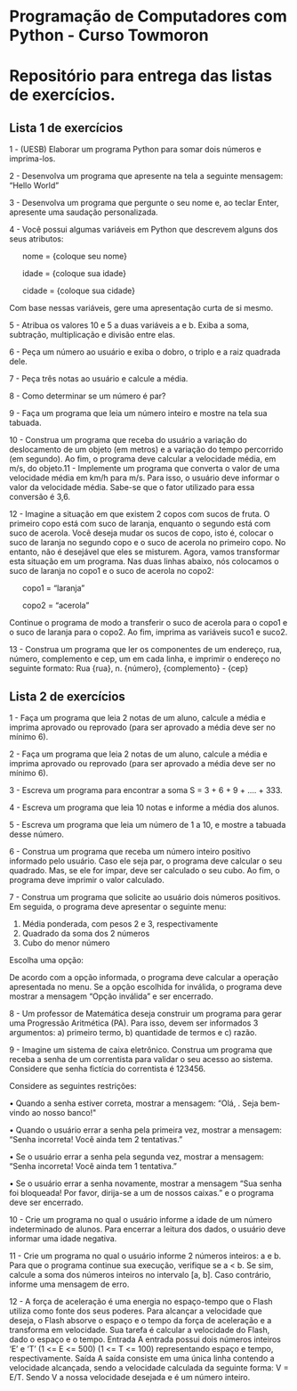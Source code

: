 # Programação de Computadores com Python - Curso Towmoron
<h1>Repositório para entrega das listas de exercícios.</h1>

<h2>Lista 1 de exercícios</h2>

<p>1 - (UESB) Elaborar um programa Python para somar dois números e imprima-los.</p>

<p>2 - Desenvolva um programa que apresente na tela a seguinte mensagem: “Hello
World”</p>

<p>3 - Desenvolva um programa que pergunte o seu nome e, ao teclar Enter, apresente uma saudação personalizada.</p>

<p>4 - Você possui algumas variáveis em Python que descrevem alguns dos seus
atributos:
<ul>nome = {coloque seu nome}</ul>
<ul>idade = {coloque sua idade}</ul>
<ul>cidade = {coloque sua cidade}</ul>
<p>Com base nessas variáveis, gere uma apresentação curta de si mesmo.</p>

<p>5 - Atribua os valores 10 e 5 a duas variáveis a e b. Exiba a soma, subtração, multiplicação e divisão entre elas.</p>

<p>6 - Peça um número ao usuário e exiba o dobro, o triplo e a raiz quadrada dele.</p>

<p>7 - Peça três notas ao usuário e calcule a média.</p>

<p>8 - Como determinar se um número é par?</p>

<p>9 - Faça um programa que leia um número inteiro e mostre na tela sua tabuada.</p>

<p>10 - Construa um programa que receba do usuário a variação do deslocamento de
um objeto (em metros) e a variação do tempo percorrido (em segundo). Ao fim, o
programa deve calcular a velocidade média, em m/s, do objeto.11 - Implemente um programa que converta o valor de uma velocidade média em
km/h para m/s. Para isso, o usuário deve informar o valor da velocidade média.
Sabe-se que o fator utilizado para essa conversão é 3,6.</p>

<p>12 - Imagine a situação em que existem 2 copos com sucos de fruta. O primeiro copo
está com suco de laranja, enquanto o segundo está com suco de acerola. Você
deseja mudar os sucos de copo, isto é, colocar o suco de laranja no segundo
copo e o suco de acerola no primeiro copo. No entanto, não é desejável que eles
se misturem. Agora, vamos transformar esta situação em um programa. Nas
duas linhas abaixo, nós colocamos o suco de laranja no copo1 e o suco de
acerola no copo2:</p>

<ul>copo1 = “laranja” </ul>
<ul>copo2 = “acerola”</ul>

<p>Continue o programa de modo a transferir o suco de acerola para o copo1 e o
suco de laranja para o copo2. Ao fim, imprima as variáveis suco1 e suco2.</p>

<p>13 - Construa um programa que ler os componentes de um endereço, rua, número,
complemento e cep, um em cada linha, e imprimir o endereço no seguinte
formato: Rua {rua}, n. {número}, {complemento} - {cep}</p>

<h2>Lista 2 de exercícios</h2>

<p>1 - Faça um programa que leia 2 notas de um aluno, calcule a média e imprima aprovado ou reprovado (para ser aprovado a média deve ser no mínimo 6).</p>
<p>2 - Faça um programa que leia 2 notas de um aluno, calcule a média e imprima
aprovado ou reprovado (para ser aprovado a média deve ser no mínimo 6).</p>
<p>3 - Escreva um programa para encontrar a soma S = 3 + 6 + 9 + .... + 333.</p>
<p>4 - Escreva um programa que leia 10 notas e informe a média dos alunos.</p>
<p>5 - Escreva um programa que leia um número de 1 a 10, e mostre a tabuada desse número.</p>
<p>6 - Construa um programa que receba um número inteiro positivo informado pelo usuário. Caso ele seja par, o programa deve calcular o seu quadrado. Mas, se ele for ímpar, deve ser calculado o seu cubo. Ao fim, o programa deve imprimir o valor calculado.</p>
<p>7 - Construa um programa que solicite ao usuário dois números positivos. Em seguida, o programa deve apresentar o seguinte menu:
<ol>
    <li>Média ponderada, com pesos 2 e 3, respectivamente</li>
    <li>Quadrado da soma dos 2 números</li>
    <li>Cubo do menor número</li>
</ol>
Escolha uma opção:

De acordo com a opção informada, o programa deve calcular a operação
apresentada no menu. Se a opção escolhida for inválida, o programa deve
mostrar a mensagem “Opção inválida” e ser encerrado.</p>

<p>8 - Um professor de Matemática deseja construir um programa para gerar uma Progressão Aritmética (PA). Para isso, devem ser informados 3 argumentos: a) primeiro termo, b) quantidade de termos e c) razão.</p>
<p>9 - Imagine um sistema de caixa eletrônico. Construa um programa que receba a senha de um correntista para validar o seu acesso ao sistema. Considere que senha fictícia do correntista é 123456.

Considere as seguintes restrições:

• Quando a senha estiver correta, mostrar a mensagem: “Olá, . Seja bem-vindo
ao nosso banco!"

• Quando o usuário errar a senha pela primeira vez, mostrar a mensagem:
“Senha incorreta! Você ainda tem 2 tentativas.”

• Se o usuário errar a senha pela segunda vez, mostrar a mensagem: “Senha
incorreta! Você ainda tem 1 tentativa.”

• Se o usuário errar a senha novamente, mostrar a mensagem “Sua senha foi
bloqueada! Por favor, dirija-se a um de nossos caixas.” e o programa deve ser
encerrado.</p>

<p>10 - Crie um programa no qual o usuário informe a idade de um número indeterminado de alunos. Para encerrar a leitura dos dados, o usuário deve informar uma idade negativa.</p>

<p>11 - Crie um programa no qual o usuário informe 2 números inteiros: a e b. Para que o programa continue sua execução, verifique se a < b. Se sim, calcule a soma dos números inteiros no intervalo [a, b]. Caso contrário, informe uma mensagem de erro.</p>

<p>
    12 - A força de aceleração é uma energia no espaço-tempo que o Flash utiliza como
    fonte dos seus poderes. Para alcançar a velocidade que deseja, o Flash absorve
    o espaço e o tempo da força de aceleração e a transforma em velocidade. Sua
    tarefa é calcular a velocidade do Flash, dado o espaço e o tempo.
    Entrada
    A entrada possui dois números inteiros ‘E’ e ‘T’ (1 <= E <= 500) (1 <= T <= 100)
    representando espaço e tempo, respectivamente.
    Saída
    A saída consiste em uma única linha contendo a velocidade alcançada, sendo a
    velocidade calculada da seguinte forma: V = E/T. Sendo V a nossa velocidade
    desejada e é um número inteiro.
</p>